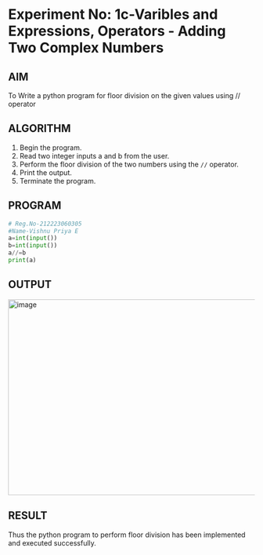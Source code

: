 # Experiment No: 1c-Varibles and Expressions, Operators - Adding Two Complex Numbers

## AIM
To Write a python program for floor division on the given values using // operator

## ALGORITHM
1. Begin the program.
2. Read two integer inputs a and b from the user.
3. Perform the floor division of the two numbers using the `//` operator.
4. Print the output.
5. Terminate the program.
   
## PROGRAM
```python
# Reg.No-212223060305
#Name-Vishnu Priya E
a=int(input())
b=int(input())
a//=b
print(a)
```
## OUTPUT
<img width="535" height="399" alt="image" src="https://github.com/user-attachments/assets/3be62935-307a-4f7e-a98f-e5786fd3c505" />


## RESULT
Thus the python program to perform floor division has been implemented and executed successfully.
